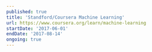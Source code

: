 ```yaml
---
published: true
title: 'Standford/Coursera Machine Learning'
url: https://www.coursera.org/learn/machine-learning
startDate: '2017-06-01'
endDate: '2017-08-14'
ongoing: true
---
```

<!--
I completed [the Andrew Ng Coursera course](https://www.coursera.org/learn/machine-learning) with a 95.7%. I've also watched the [Ludobods Lectures](https://www.youtube.com/playlist?list=PLAuiGdPEdw0jySMqCxj2-BQ5QKM9ts8ik) on Evolutionary Robotics, as well the [Oxford DeepNLP lectures](https://github.com/oxford-cs-deepnlp-2017/lectures).
-->